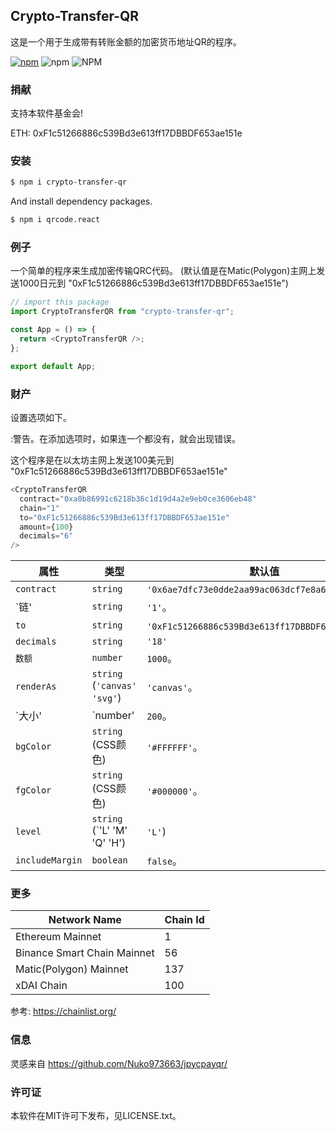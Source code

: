 ## Crypto-Transfer-QR

这是一个用于生成带有转账金额的加密货币地址QR的程序。

<!-- [![Build Status](https://travis-ci.org/hayatoVTA/crypto-transfer-qr.svg?branch=main)](https://travis-ci.org/hayatoVTA/crypto-transfer-qr)
[![GitHub license](https://img.shields.io/github/license/hayatoVTA/rpncc.svg)](https://github.com/hayatoVTA/crypto-transfer-qr) -->
[![npm](https://img.shields.io/npm/v/crypto-transfer-qr.svg)](https://npmjs.com/package/crypto-transfer-qr)
![npm](https://img.shields.io/npm/dt/crypto-transfer-qr)
![NPM](https://img.shields.io/npm/l/crypto-transfer-qr)

### 捐献

支持本软件基金会!

ETH: 0xF1c51266886c539Bd3e613ff17DBBDF653ae151e

### 安装


```bash
$ npm i crypto-transfer-qr
```

And install dependency packages.

```bash
$ npm i qrcode.react
```

### 例子

一个简单的程序来生成加密传输QRC代码。
(默认值是在Matic(Polygon)主网上发送1000日元到 "0xF1c51266886c539Bd3e613ff17DBBDF653ae151e")

```javascript
// import this package
import CryptoTransferQR from "crypto-transfer-qr";

const App = () => {
  return <CryptoTransferQR />;
};

export default App;
```

### 财产

设置选项如下。

:警告。在添加选项时，如果连一个都没有，就会出现错误。

这个程序是在以太坊主网上发送100美元到 "0xF1c51266886c539Bd3e613ff17DBBDF653ae151e"

```javascript
<CryptoTransferQR 
  contract="0xa0b86991c6218b36c1d19d4a2e9eb0ce3606eb48"
  chain="1"
  to="0xF1c51266886c539Bd3e613ff17DBBDF653ae151e"
  amount={100}
  decimals="6"
/>
```

属性|类型|默认值
----------|----------------------|--------------
`contract` | `string` | `'0x6ae7dfc73e0dde2aa99ac063dcf7e8a63265108c'` !
`链'| `string`| `'1'`。
`to`|`string`|`'0xF1c51266886c539Bd3e613ff17DBBDF653ae151e'`。
`decimals` | `string` | `'18'`
`数额`| `number`| `1000`。
`renderAs`| `string` (`'canvas' 'svg'`) | `'canvas'`。
`大小'| `number'| `200`。
`bgColor` | `string` (CSS颜色) | `'#FFFFFF'`。
`fgColor` | `string` (CSS颜色) | `'#000000'`。
`level` | `string` (`'L' 'M' 'Q' 'H') | `'L'`)
`includeMargin`|`boolean`|`false`。

### 更多

|  Network Name  |  Chain Id  |
| ---- | ---- |
|  Ethereum Mainnet  |  1 |
|  Binance Smart Chain Mainnet  |  56  |
|  Matic(Polygon) Mainnet  |  137  |
|  xDAI Chain  |  100  |

参考: <a href="https://chainlist.org/" target="_blank">https://chainlist.org/</a>

### 信息

灵感来自 https://github.com/Nuko973663/jpycpayqr/

### 许可证

本软件在MIT许可下发布，见LICENSE.txt。
